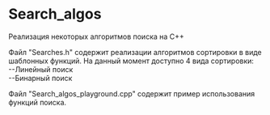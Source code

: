 # Search_algos
Реализация некоторых алгоритмов поиска на C++

Файл "Searches.h" содержит реализации алгоритмов сортировки в виде шаблонных функций. На данный момент доступно 4 вида сортировки:  
--Линейный поиск  
--Бинарный поиск  

Файл "Search_algos_playground.cpp" содержит пример использования функций поиска.
